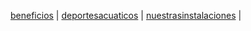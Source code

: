 [beneficios](./beneficios.md) | [deportesacuaticos](./deportesacuaticos) | [nuestrasinstalaciones](./nuestrasinstalaciones) | 
